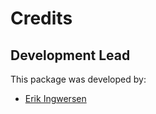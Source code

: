 # Credits

## Development Lead

This package was developed by:

* [Erik Ingwersen](https://github.com/ingwersen-erik/)
